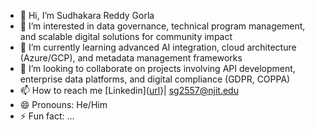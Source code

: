 - 👋 Hi, I’m Sudhakara Reddy Gorla
- 👀 I’m interested in data governance, technical program management, and scalable digital solutions for community impact
- 🌱 I’m currently learning advanced AI integration, cloud architecture (Azure/GCP), and metadata management frameworks
- 💞️ I’m looking to collaborate on projects involving API development, enterprise data platforms, and digital compliance (GDPR, COPPA)
- 📫 How to reach me [Linkedin]([url](https://www.linkedin.com/in/sudhakara-g/)}| sg2557@njit.edu
- 😄 Pronouns: He/Him
- ⚡ Fun fact: ...

<!---
sgorla1001/sgorla1001 is a ✨ special ✨ repository because its `README.md` (this file) appears on your GitHub profile.
You can click the Preview link to take a look at your changes.
--->
